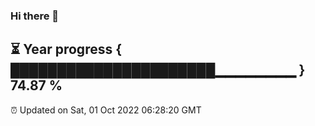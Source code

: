 ### Hi there 👋
⏳ Year progress { ██████████████████████▁▁▁▁▁▁▁▁ } 74.87 %
---
⏰ Updated on Sat, 01 Oct 2022 06:28:20 GMT

